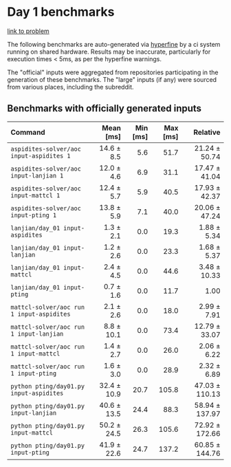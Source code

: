 # Day 1 benchmarks

[link to problem](http://adventofcode.com/2022/day/1)

The following benchmarks are auto-generated via [hyperfine](https://github.com/sharkdp/hyperfine) by a ci system running on shared hardware. Results may be inaccurate, particularly for execution times < 5ms, as per the hyperfine warnings.

The "official" inputs were aggregated from repositories participating in the generation of these benchmarks. The "large" inputs (if any) were sourced from various places, including the subreddit.

## Benchmarks with officially generated inputs
| Command | Mean [ms] | Min [ms] | Max [ms] | Relative |
|:---|---:|---:|---:|---:|
| `aspidites-solver/aoc input-aspidites 1` | 14.6 ± 8.5 | 5.6 | 51.7 | 21.24 ± 50.74 |
| `aspidites-solver/aoc input-lanjian 1` | 12.0 ± 4.6 | 6.9 | 31.1 | 17.47 ± 41.04 |
| `aspidites-solver/aoc input-mattcl 1` | 12.4 ± 5.7 | 5.9 | 40.5 | 17.93 ± 42.37 |
| `aspidites-solver/aoc input-pting 1` | 13.8 ± 5.9 | 7.1 | 40.0 | 20.06 ± 47.24 |
| `lanjian/day_01 input-aspidites` | 1.3 ± 2.1 | 0.0 | 19.3 | 1.88 ± 5.34 |
| `lanjian/day_01 input-lanjian` | 1.2 ± 2.6 | 0.0 | 23.3 | 1.68 ± 5.37 |
| `lanjian/day_01 input-mattcl` | 2.4 ± 4.5 | 0.0 | 44.6 | 3.48 ± 10.33 |
| `lanjian/day_01 input-pting` | 0.7 ± 1.6 | 0.0 | 11.7 | 1.00 |
| `mattcl-solver/aoc run 1 input-aspidites` | 2.1 ± 2.6 | 0.0 | 18.0 | 2.99 ± 7.91 |
| `mattcl-solver/aoc run 1 input-lanjian` | 8.8 ± 10.1 | 0.0 | 73.4 | 12.79 ± 33.07 |
| `mattcl-solver/aoc run 1 input-mattcl` | 1.4 ± 2.7 | 0.0 | 26.0 | 2.06 ± 6.22 |
| `mattcl-solver/aoc run 1 input-pting` | 1.6 ± 3.0 | 0.0 | 28.9 | 2.32 ± 6.89 |
| `python pting/day01.py input-aspidites` | 32.4 ± 10.9 | 20.7 | 105.8 | 47.03 ± 110.13 |
| `python pting/day01.py input-lanjian` | 40.6 ± 13.5 | 24.4 | 88.3 | 58.94 ± 137.97 |
| `python pting/day01.py input-mattcl` | 50.2 ± 24.5 | 26.3 | 105.6 | 72.92 ± 172.66 |
| `python pting/day01.py input-pting` | 41.9 ± 22.6 | 24.7 | 137.2 | 60.85 ± 144.76 |
